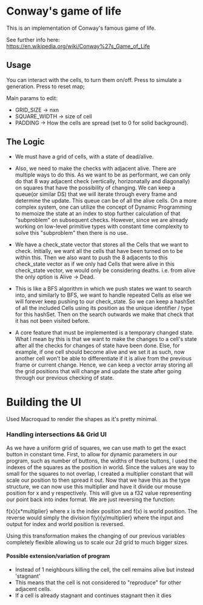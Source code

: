 # Conway's game of life

This is an implementation of Conway's famous game of life.

See further info here: https://en.wikipedia.org/wiki/Conway%27s_Game_of_Life


## Usage
You can interact with the cells, to turn them on/off.
Press <Space> to simulate a generation.
Press <R> to reset map;

Main params to edit:
- GRID_SIZE -> nxn
- SQUARE_WIDTH -> size of cell
- PADDING -> How the cells are spread (set to 0 for solid background).


## The Logic

- We must have a grid of cells, with a state of dead/alive. 

- Also, we need to make the checks with adjacent alive. There are multiple ways to do this. As we want to be as performant, we can only do that 8 way adjacent check (vertically, horizonatally and diagonally) on squares that have the possibility of changing. We can keep a queue(or similar DS) that we will iterate through every frame and determine the update. This queue can be of all the alive cells. On a more complex system, one can utilize the concept of Dynamic Programming to memoize the state at an index to stop further calculation of that "subproblem" on subsequent checks. However, since we are already working on low-level primitive types with constant time complexity to solve this "subproblem" then there is no use.

- We have a check_state vector that stores all the Cells that we want to check. Initially, we want all the cells that have been turned on to be within this. Then we also want to push the 8 adjacents to this check_state vector as if we only had Cells that were alive in this check_state vector, we would only be considering deaths. i.e. from alive the only option is Alive -> Dead.

- This is like a BFS algorithm in which we push states we want to search into, and similarly to BFS, we want to handle repeated Cells as else we will forever keep pushing to our check_state. So we can keep a hashSet of all the included Cells using its position as the unique identifier / type for this hashSet. Then on the search outwards we make that check that it has not been visited before.


- A core feature that must be implemented is a temporary changed state. What I mean by this is that we want to make the changes to a cell's state after all the checks for changes of state have been done. Else, for example, if one cell should become alive and we set it as such, now another cell won't be able to differentiate if it is alive from the previous frame or current change. Hence, we can keep a vector array storing all the grid positions that will change and update the state after going through our previous checking of state.

# Building the UI

Used Macroquad to render the shapes as it's pretty minimal.

### Handling intersections && Grid UI

As we have a uniform grid of squares, we can use math to get the exact button in constant time. First, to allow for dynamic parameters in our program, such as number of buttons, the widths of these buttons, I used the indexes of the squares as the position in world. Since the values are way to small for the squares to not overlap, I created a multiplier constant that will scale our position to then spread it out. Now that we have this as the type structure, we can now use this multiplier and have it divide our mouse position for x and y respectively. This will give us a f32 value representing our point back into index format. We are just reversing the function:

f(x){x*multiplier} where x is the index position and f(x) is world position. The reverse would simply the division f(y){y/multiplier} where the input and output for index and world position is reversed.

Using this transformation makes the changing of our previous variables completely flexible allowing us to scale our 2d grid to much bigger sizes.


#### Possible extension/variation of program

- Instead of 1 neighbours killing the cell, the cell remains alive but instead 'stagnant'
- This means that the cell is not considered to "reproduce" for other adjacent cells.
- If a cell is already stagnant and continues stagnant then it dies

